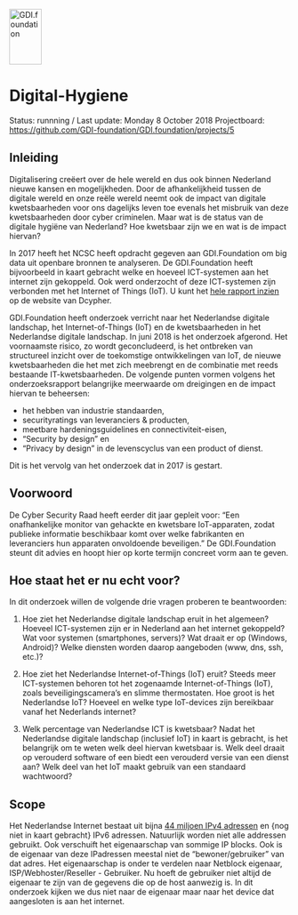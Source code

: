 <a href="/"><img src="https://gdi.foundation/img/logo.png" alt="GDI.foundation" width="58" height="100" border="0" /></a>

# Digital-Hygiene
Status: runnning / Last update: Monday 8 October 2018
Projectboard: https://github.com/GDI-foundation/GDI.foundation/projects/5

## Inleiding
Digitalisering creëert over de hele wereld en dus ook binnen Nederland nieuwe kansen en mogelijkheden. Door de afhankelijkheid tussen de digitale wereld en onze reële wereld neemt ook de impact van digitale kwetsbaarheden voor ons dagelijks leven toe evenals het misbruik van deze kwetsbaarheden door cyber criminelen. Maar wat is de status van de digitale hygiëne van Nederland? Hoe kwetsbaar zijn we en wat is de impact hiervan?

In 2017 heeft het NCSC heeft opdracht gegeven aan GDI.Foundation om big data uit openbare bronnen te analyseren. 
De GDI.Foundation heeft bijvoorbeeld in kaart gebracht welke en hoeveel ICT-systemen aan het internet zijn gekoppeld. Ook werd onderzocht of deze ICT-systemen zijn verbonden met het Internet of Things (IoT). U kunt het [hele rapport inzien](https://www.dcypher.nl/sites/default/files/uploads/documents/Rapport%20_Digitale%20Hygiene%20Nederland%20-%20Juni%202018_.pdf) op de website van Dcypher.

GDI.Foundation heeft onderzoek verricht naar het Nederlandse digitale landschap, het Internet-of-Things (IoT) en de kwetsbaarheden in het Nederlandse digitale landschap. In juni 2018 is het onderzoek afgerond. Het voornaamste risico, zo wordt geconcludeerd, is het ontbreken van structureel inzicht over de toekomstige ontwikkelingen van IoT, de nieuwe kwetsbaarheden die het met zich meebrengt en de combinatie met reeds bestaande IT-kwetsbaarheden. De volgende punten vormen volgens het onderzoeksrapport belangrijke meerwaarde om dreigingen en de impact hiervan te beheersen:

- het hebben van industrie standaarden, 
- securityratings van leveranciers & producten, 
- meetbare hardeningsguidelines en connectiviteit-eisen,
- “Security by design” en 
- “Privacy by design” in de levenscyclus van een product of dienst.

Dit is het vervolg van het onderzoek dat in 2017 is gestart. 

## Voorwoord
De Cyber Security Raad heeft eerder dit jaar gepleit voor: “Een onafhankelijke monitor van gehackte en kwetsbare IoT-apparaten, zodat publieke informatie beschikbaar komt over welke fabrikanten en leveranciers hun apparaten onvoldoende beveiligen.” De GDI.Foundation steunt dit advies en hoopt hier op korte termijn concreet vorm aan te geven.

## Hoe staat het er nu echt voor?
In dit onderzoek willen de volgende drie vragen proberen te beantwoorden:

1. Hoe ziet het Nederlandse digitale landschap eruit in het algemeen?
Hoeveel ICT-systemen zijn er in Nederland aan het internet gekoppeld? Wat voor systemen (smartphones, servers)? Wat draait er op (Windows, Android)? Welke diensten worden daarop aangeboden (www, dns, ssh, etc.)?

2. Hoe ziet het Nederlandse Internet-of-Things (IoT) eruit?
Steeds meer ICT-systemen behoren tot het zogenaamde Internet-of-Things (IoT), zoals beveiligingscamera’s en slimme thermostaten. Hoe groot is het Nederlandse IoT? Hoeveel en welke type IoT-devices zijn bereikbaar vanaf het Nederlands internet?

3. Welk percentage van Nederlandse ICT is kwetsbaar?
Nadat het Nederlandse digitale landschap (inclusief IoT) in kaart is gebracht, is het belangrijk om te weten welk deel hiervan kwetsbaar is. Welk deel draait op verouderd software of een biedt een verouderd versie van een dienst aan? Welk deel van het IoT maakt gebruik van een standaard wachtwoord?

## Scope
Het Nederlandse Internet bestaat uit bijna [44 miljoen IPv4 adressen](https://docs.google.com/spreadsheets/d/1KlEocs50wZXzTr8stk9NcLht0PPbAbHk-cqlGZWE86U/edit?usp=sharing) en {nog niet in kaart gebracht} IPv6 adressen. Natuurlijk worden niet alle addressen gebruikt. Ook verschuift het eigenaarschap van sommige IP blocks. Ook is de eigenaar van deze IPadressen meestal niet de “bewoner/gebruiker” van dat adres. Het eigenaarschap is onder te verdelen naar Netblock eigenaar, ISP/Webhoster/Reseller -  Gebruiker.  Nu hoeft de gebruiker niet altijd de eigenaar te zijn van de gegevens die op de host aanwezig is. In dit onderzoek kijken we dus niet naar de eigenaar maar naar het device dat aangesloten is aan het internet.

